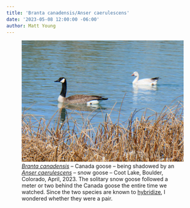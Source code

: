 ```yaml
---
title: 'Branta canadensis/Anser caerulescens'
date: '2023-05-08 12:00:00 -06:00'
author: Matt Young
---
```


<figure>
<img src="/uploads/2023/P1010237_Geese_Crop_600.jpg" alt="Canada goose, snow goose"/>
<figcaption><a href="https://en.wikipedia.org/wiki/Canada_goose"><i>Branta canadensis</i></a> &ndash; Canada goose &ndash; being shadowed by an <a href="https://en.wikipedia.org/wiki/Snow_goose"><i>Anser caerulescens</i></a> &ndash; snow goose &ndash; Coot Lake, Boulder, Colorado, April, 2023. The solitary snow goose followed a meter or two behind the Canada goose the entire time we watched. Since the two species are known to <a href="https://ebird.org/species/x00197">hybridize</a>, I wondered whether they were a pair.
</figcaption>
</figure>  
